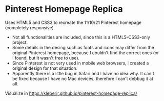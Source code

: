 # Pinterest Homepage Replica
Uses HTML5 and CSS3 to recreate the 11/10/21 Pinterest homepage (completely responsive).
- Not all functionalities are included, since this is a HTML5-CSS3-only project.
- Some details in the desing such as fonts and icons may differ from the original Pinterest homepage, because I couldn't find the correct ones (or I found, but it wasn't free to use).
- Since Pinterest is not very used in mobile web browsers, I created a original design for that situation.
- Apparently there is a little bug in Safari and I have no idea why. It can't be fixed because I have no Mac devices, therefore I can't debbug it at all.

Visualize in https://kleberjr.github.io/pinterest-homepage-replica/
